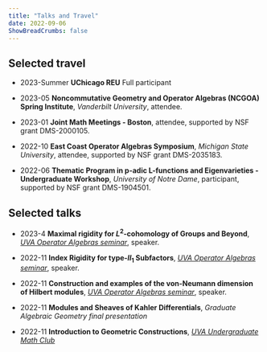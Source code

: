 ```yaml
---
title: "Talks and Travel"
date: 2022-09-06
ShowBreadCrumbs: false
---
```


## Selected travel
- 2023-Summer
 **UChicago REU**
 Full participant

- 2023-05
**Noncommutative Geometry and Operator Algebras (NCGOA) Spring Institute**,
*Vanderbilt University*, attendee.

- 2023-01
**Joint Math Meetings - Boston**,
attendee, supported by NSF grant DMS-2000105.

- 2022-10
**East Coast Operator Algebras Symposium**,
*Michigan State University*, attendee, supported by NSF grant DMS-2035183.

- 2022-06
**Thematic Program in p-adic L-functions and Eigenvarieties - Undergraduate Workshop**,
*University of Notre Dame*, participant, supported by NSF grant DMS-1904501.


## Selected talks
- 2023-4
**Maximal rigidity for $L^2$-cohomology of Groups and Beyond**,
*[UVA Operator Algebras seminar](https://math.virginia.edu/seminars/sotoa/)*, speaker.

- 2022-11
**Index Rigidity for type-$II_1$ Subfactors**,
*[UVA Operator Algebras seminar](https://math.virginia.edu/seminars/sotoa/)*, speaker.

- 2022-11
**Construction and examples of the von-Neumann dimension of Hilbert modules**,
*[UVA Operator Algebras seminar](https://math.virginia.edu/seminars/sotoa/)*, speaker.

- 2022-11
**Modules and Sheaves of Kahler Differentials**,
*Graduate Algebraic Geometry final presentation*

- 2022-11
**Introduction to Geometric Constructions**,
*[UVA Undergraduate Math Club](https://math.virginia.edu/seminars/mathclub/)*


